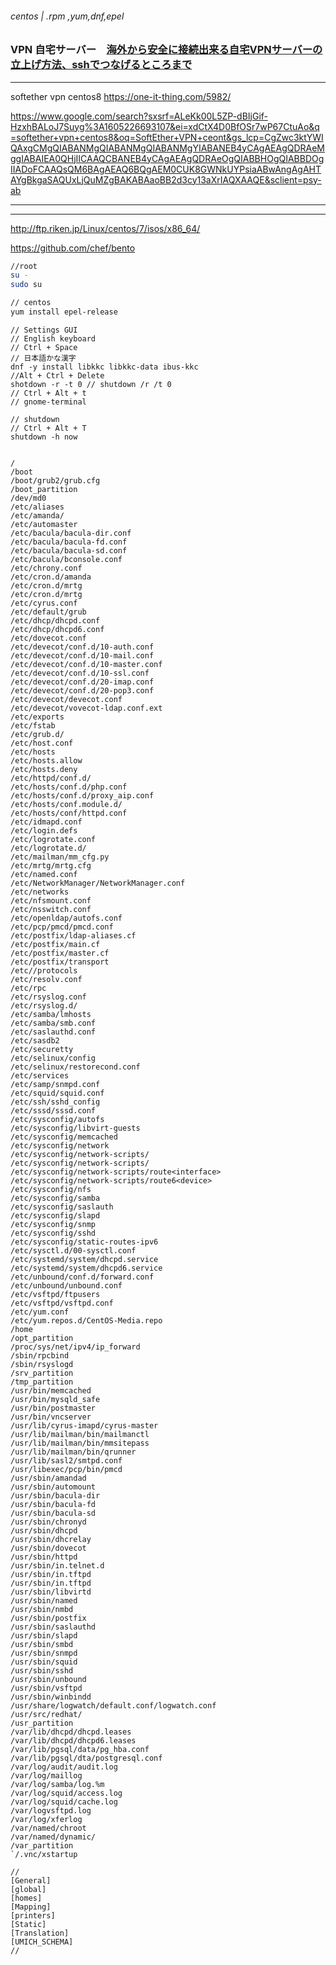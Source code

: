 ###### centos | .rpm ,yum,dnf,epel
### VPN 自宅サーバー　[海外から安全に接続出来る自宅VPNサーバーの立上げ方法、sshでつなげるところまで](https://github.com/takagotch/VPN/blob/master/README.md)
---
softether vpn centos8
https://one-it-thing.com/5982/

https://www.google.com/search?sxsrf=ALeKk00L5ZP-dBIjGif-HzxhBALoJ7Suyg%3A1605226693107&ei=xdCtX4D0BfOSr7wP67CtuAo&q=softether+vpn+centos8&oq=SoftEther+VPN+ceont&gs_lcp=CgZwc3ktYWIQAxgCMgQIABANMgQIABANMgQIABANMgYIABANEB4yCAgAEAgQDRAeMggIABAIEA0QHjIICAAQCBANEB4yCAgAEAgQDRAeOgQIABBHOgQIABBDOgIIADoFCAAQsQM6BAgAEAQ6BQgAEM0CUK8GWNkUYPsiaABwAngAgAHTAYgBkgaSAQUxLjQuMZgBAKABAaoBB2d3cy13aXrIAQXAAQE&sclient=psy-ab

---
---


http://ftp.riken.jp/Linux/centos/7/isos/x86_64/

https://github.com/chef/bento

```sh
//root
su - 
sudo su

// centos
yum install epel-release

```


```
// Settings GUI
// English keyboard
// Ctrl + Space
// 日本語かな漢字
dnf -y install libkkc libkkc-data ibus-kkc
//Alt + Ctrl + Delete
shotdown -r -t 0 // shutdown /r /t 0
// Ctrl + Alt + t
// gnome-terminal

// shutdown
// Ctrl + Alt + T
shutdown -h now


```

```
/
/boot
/boot/grub2/grub.cfg
/boot_partition
/dev/md0
/etc/aliases
/etc/amanda/
/etc/automaster
/etc/bacula/bacula-dir.conf
/etc/bacula/bacula-fd.conf
/etc/bacula/bacula-sd.conf
/etc/bacula/bconsole.conf
/etc/chrony.conf
/etc/cron.d/amanda
/etc/cron.d/mrtg
/etc/cron.d/mrtg
/etc/cyrus.conf
/etc/default/grub
/etc/dhcp/dhcpd.conf
/etc/dhcp/dhcpd6.conf
/etc/dovecot.conf
/etc/devecot/conf.d/10-auth.conf
/etc/devecot/conf.d/10-mail.conf
/etc/devecot/conf.d/10-master.conf
/etc/devecot/conf.d/10-ssl.conf
/etc/devecot/conf.d/20-imap.conf
/etc/devecot/conf.d/20-pop3.conf
/etc/devecot/devecot.conf
/etc/devecot/vovecot-ldap.conf.ext
/etc/exports
/etc/fstab
/etc/grub.d/
/etc/host.conf
/etc/hosts
/etc/hosts.allow
/etc/hosts.deny
/etc/httpd/conf.d/
/etc/hosts/conf.d/php.conf
/etc/hosts/conf.d/proxy_aip.conf
/etc/hosts/conf.module.d/
/etc/hosts/conf/httpd.conf
/etc/idmapd.conf
/etc/login.defs
/etc/logrotate.conf
/etc/logrotate.d/
/etc/mailman/mm_cfg.py
/etc/mrtg/mrtg.cfg
/etc/named.conf
/etc/NetworkManager/NetworkManager.conf
/etc/networks
/etc/nfsmount.conf
/etc/nsswitch.conf
/etc/openldap/autofs.conf
/etc/pcp/pmcd/pmcd.conf
/etc/postfix/ldap-aliases.cf
/etc/postfix/main.cf
/etc/postfix/master.cf
/etc/postfix/transport
/etc//protocols
/etc/resolv.conf
/etc/rpc
/etc/rsyslog.conf
/etc/rsyslog.d/
/etc/samba/lmhosts
/etc/samba/smb.conf
/etc/saslauthd.conf
/etc/sasdb2
/etc/securetty
/etc/selinux/config
/etc/selinux/restorecond.conf
/etc/services
/etc/samp/snmpd.conf
/etc/squid/squid.conf
/etc/ssh/sshd_config
/etc/sssd/sssd.conf
/etc/sysconfig/autofs
/etc/sysconfig/libvirt-guests
/etc/sysconfig/memcached
/etc/sysconfig/network
/etc/sysconfig/network-scripts/
/etc/sysconfig/network-scripts/
/etc/sysconfig/network-scripts/route<interface>
/etc/sysconfig/network-scripts/route6<device>
/etc/sysconfig/nfs
/etc/sysconfig/samba
/etc/sysconfig/saslauth
/etc/sysconfig/slapd
/etc/sysconfig/snmp
/etc/sysconfig/sshd
/etc/sysconfig/static-routes-ipv6
/etc/sysctl.d/00-sysctl.conf
/etc/systemd/system/dhcpd.service
/etc/systemd/system/dhcpd6.service
/etc/unbound/conf.d/forward.conf
/etc/unbound/unbound.conf
/etc/vsftpd/ftpusers
/etc/vsftpd/vsftpd.conf
/etc/yum.conf
/etc/yum.repos.d/CentOS-Media.repo
/home
/opt_partition
/proc/sys/net/ipv4/ip_forward
/sbin/rpcbind
/sbin/rsyslogd
/srv_partition
/tmp_partition
/usr/bin/memcached
/usr/bin/mysqld_safe
/usr/bin/postmaster
/usr/bin/vncserver
/usr/lib/cyrus-imapd/cyrus-master
/usr/lib/mailman/bin/mailmanctl
/usr/lib/mailman/bin/mmsitepass
/usr/lib/mailman/bin/qrunner
/usr/lib/sasl2/smtpd.conf
/usr/libexec/pcp/bin/pmcd
/usr/sbin/amandad
/usr/sbin/automount
/usr/sbin/bacula-dir
/usr/sbin/bacula-fd
/usr/sbin/bacula-sd
/usr/sbin/chronyd
/usr/sbin/dhcpd
/usr/sbin/dhcrelay
/usr/sbin/dovecot
/usr/sbin/httpd
/usr/sbin/in.telnet.d
/usr/sbin/in.tftpd
/usr/sbin/in.tftpd
/usr/sbin/libvirtd
/usr/sbin/named
/usr/sbin/nmbd
/usr/sbin/postfix
/usr/sbin/saslauthd
/usr/sbin/slapd
/usr/sbin/smbd
/usr/sbin/snmpd
/usr/sbin/squid
/usr/sbin/sshd
/usr/sbin/unbound
/usr/sbin/vsftpd
/usr/sbin/winbindd
/usr/share/logwatch/default.conf/logwatch.conf
/usr/src/redhat/
/usr_partition
/var/lib/dhcpd/dhcpd.leases
/var/lib/dhcpd/dhcpd6.leases
/var/lib/pgsql/data/pg_hba.conf
/var/lib/pgsql/dta/postgresql.conf
/var/log/audit/audit.log
/var/log/maillog
/var/log/samba/log.%m
/var/log/squid/access.log
/var/log/squid/cache.log
/var/logvsftpd.log
/var/log/xferlog
/var/named/chroot
/var/named/dynamic/
/var_partition
`/.vnc/xstartup

//
[General]
[global]
[homes]
[Mapping]
[printers]
[Static]
[Translation]
[UMICH_SCHEMA]
//
```

```

```

